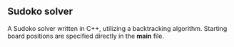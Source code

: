 ## Sudoko solver 

A Sudoko solver written in C++, utilizing a backtracking algorithm. Starting board positions are specified directly in the **main** file.
